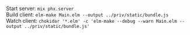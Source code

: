 Start server: `mix phx.server`  
Build client: `elm-make Main.elm --output ../priv/static/bundle.js`  
Watch client: `chokidar '*.elm' -c 'elm-make --debug --warn Main.elm --output ../priv/static/bundle.js'`

